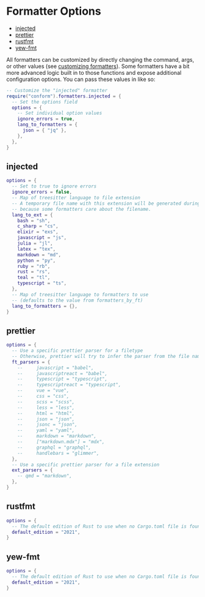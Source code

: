 # Formatter Options

<!-- TOC -->

- [injected](#injected)
- [prettier](#prettier)
- [rustfmt](#rustfmt)
- [yew-fmt](#yew-fmt)

<!-- /TOC -->

All formatters can be customized by directly changing the command, args, or other values (see [customizing formatters](../README.md#customizing-formatters)). Some formatters have a bit more advanced logic built in to those functions and expose additional configuration options. You can pass these values in like so:

```lua
-- Customize the "injected" formatter
require("conform").formatters.injected = {
  -- Set the options field
  options = {
    -- Set individual option values
    ignore_errors = true,
    lang_to_formatters = {
      json = { "jq" },
    },
  },
}
```

<!-- OPTIONS -->

## injected

```lua
options = {
  -- Set to true to ignore errors
  ignore_errors = false,
  -- Map of treesitter language to file extension
  -- A temporary file name with this extension will be generated during formatting
  -- because some formatters care about the filename.
  lang_to_ext = {
    bash = "sh",
    c_sharp = "cs",
    elixir = "exs",
    javascript = "js",
    julia = "jl",
    latex = "tex",
    markdown = "md",
    python = "py",
    ruby = "rb",
    rust = "rs",
    teal = "tl",
    typescript = "ts",
  },
  -- Map of treesitter language to formatters to use
  -- (defaults to the value from formatters_by_ft)
  lang_to_formatters = {},
}
```

## prettier

```lua
options = {
  -- Use a specific prettier parser for a filetype
  -- Otherwise, prettier will try to infer the parser from the file name
  ft_parsers = {
    --     javascript = "babel",
    --     javascriptreact = "babel",
    --     typescript = "typescript",
    --     typescriptreact = "typescript",
    --     vue = "vue",
    --     css = "css",
    --     scss = "scss",
    --     less = "less",
    --     html = "html",
    --     json = "json",
    --     jsonc = "json",
    --     yaml = "yaml",
    --     markdown = "markdown",
    --     ["markdown.mdx"] = "mdx",
    --     graphql = "graphql",
    --     handlebars = "glimmer",
  },
  -- Use a specific prettier parser for a file extension
  ext_parsers = {
    -- qmd = "markdown",
  },
}
```

## rustfmt

```lua
options = {
  -- The default edition of Rust to use when no Cargo.toml file is found
  default_edition = "2021",
}
```

## yew-fmt

```lua
options = {
  -- The default edition of Rust to use when no Cargo.toml file is found
  default_edition = "2021",
}
```

<!-- /OPTIONS -->
